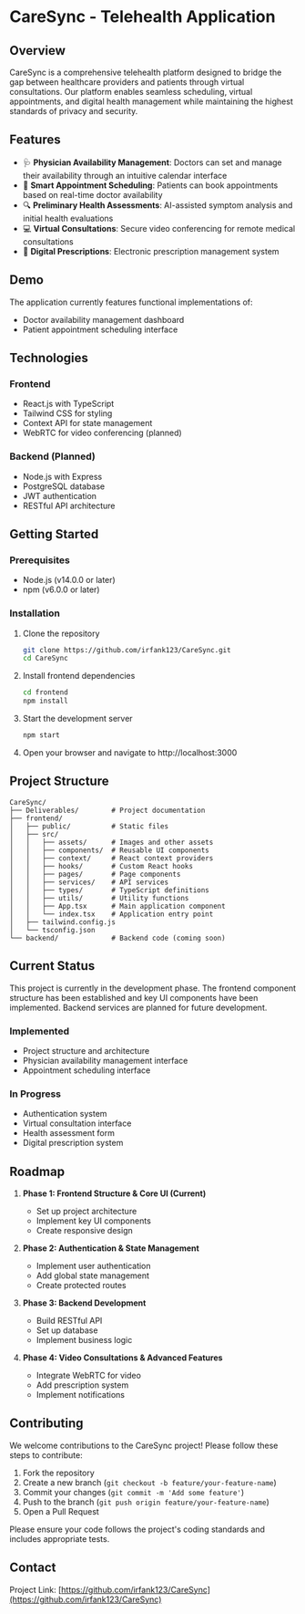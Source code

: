 # CareSync - Telehealth Application


## Overview

CareSync is a comprehensive telehealth platform designed to bridge the gap between healthcare providers and patients through virtual consultations. Our platform enables seamless scheduling, virtual appointments, and digital health management while maintaining the highest standards of privacy and security.

## Features

- 🩺 **Physician Availability Management**: Doctors can set and manage their availability through an intuitive calendar interface
- 📅 **Smart Appointment Scheduling**: Patients can book appointments based on real-time doctor availability
- 🔍 **Preliminary Health Assessments**: AI-assisted symptom analysis and initial health evaluations
- 💻 **Virtual Consultations**: Secure video conferencing for remote medical consultations
- 💊 **Digital Prescriptions**: Electronic prescription management system

## Demo



The application currently features functional implementations of:
- Doctor availability management dashboard
- Patient appointment scheduling interface

## Technologies

### Frontend
- React.js with TypeScript
- Tailwind CSS for styling
- Context API for state management
- WebRTC for video conferencing (planned)

### Backend (Planned)
- Node.js with Express
- PostgreSQL database
- JWT authentication
- RESTful API architecture

## Getting Started

### Prerequisites
- Node.js (v14.0.0 or later)
- npm (v6.0.0 or later)

### Installation

1. Clone the repository
   ```bash
   git clone https://github.com/irfank123/CareSync.git
   cd CareSync
   ```

2. Install frontend dependencies
   ```bash
   cd frontend
   npm install
   ```

3. Start the development server
   ```bash
   npm start
   ```

4. Open your browser and navigate to http://localhost:3000

## Project Structure

```
CareSync/
├── Deliverables/        # Project documentation
├── frontend/
│   ├── public/          # Static files
│   ├── src/
│   │   ├── assets/      # Images and other assets
│   │   ├── components/  # Reusable UI components
│   │   ├── context/     # React context providers
│   │   ├── hooks/       # Custom React hooks
│   │   ├── pages/       # Page components
│   │   ├── services/    # API services
│   │   ├── types/       # TypeScript definitions
│   │   ├── utils/       # Utility functions
│   │   ├── App.tsx      # Main application component
│   │   └── index.tsx    # Application entry point
│   ├── tailwind.config.js
│   └── tsconfig.json
└── backend/             # Backend code (coming soon)
```

## Current Status

This project is currently in the development phase. The frontend component structure has been established and key UI components have been implemented. Backend services are planned for future development.

### Implemented
- Project structure and architecture
- Physician availability management interface
- Appointment scheduling interface

### In Progress
- Authentication system
- Virtual consultation interface
- Health assessment form
- Digital prescription system

## Roadmap

1. **Phase 1: Frontend Structure & Core UI (Current)**
   - Set up project architecture
   - Implement key UI components
   - Create responsive design

2. **Phase 2: Authentication & State Management**
   - Implement user authentication
   - Add global state management
   - Create protected routes

3. **Phase 3: Backend Development**
   - Build RESTful API
   - Set up database
   - Implement business logic

4. **Phase 4: Video Consultations & Advanced Features**
   - Integrate WebRTC for video
   - Add prescription system
   - Implement notifications

## Contributing

We welcome contributions to the CareSync project! Please follow these steps to contribute:

1. Fork the repository
2. Create a new branch (`git checkout -b feature/your-feature-name`)
3. Commit your changes (`git commit -m 'Add some feature'`)
4. Push to the branch (`git push origin feature/your-feature-name`)
5. Open a Pull Request

Please ensure your code follows the project's coding standards and includes appropriate tests.

## Contact

Project Link: [https://github.com/irfank123/CareSync](https://github.com/irfank123/CareSync)

